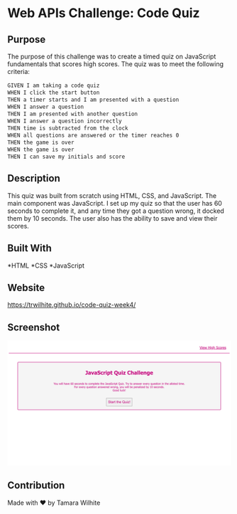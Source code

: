 # Web APIs Challenge: Code Quiz

## Purpose
The purpose of this challenge was to create a timed quiz on JavaScript fundamentals that scores high scores. The quiz was to meet the following criteria:

```
GIVEN I am taking a code quiz
WHEN I click the start button
THEN a timer starts and I am presented with a question
WHEN I answer a question
THEN I am presented with another question
WHEN I answer a question incorrectly
THEN time is subtracted from the clock
WHEN all questions are answered or the timer reaches 0
THEN the game is over
WHEN the game is over
THEN I can save my initials and score
```

## Description
This quiz was built from scratch using HTML, CSS, and JavaScript. The main component was JavaScript. I set up my quiz so that the user has 60 seconds to complete it, and any time they got a question wrong, it docked them by 10 seconds. The user also has the ability to save and view their scores. 

## Built With
*HTML
*CSS
*JavaScript

## Website
https://trwilhite.github.io/code-quiz-week4/

## Screenshot
![Screenshot](./assets/images/screenshot.png?raw=true "Screenshot")

## Contribution
Made with ❤️️ by Tamara Wilhite

